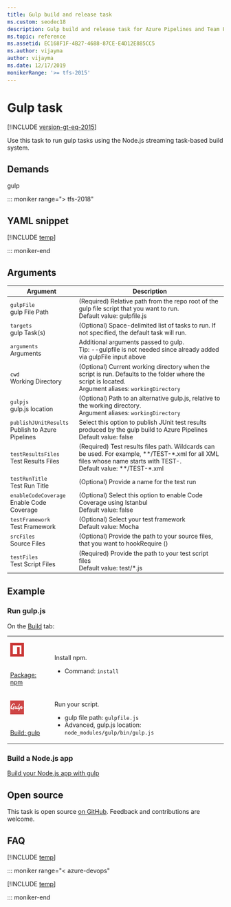 ```yaml
---
title: Gulp build and release task
ms.custom: seodec18
description: Gulp build and release task for Azure Pipelines and Team Foundation Server (TFS)
ms.topic: reference
ms.assetid: EC168F1F-4B27-4688-87CE-E4D12E885CC5
ms.author: vijayma
author: vijayma
ms.date: 12/17/2019
monikerRange: '>= tfs-2015'
---
```



# Gulp task

[!INCLUDE [version-gt-eq-2015](../../../includes/version-gt-eq-2015.md)]

Use this task to run gulp tasks using the Node.js streaming task-based build system.

## Demands

gulp

::: moniker range="> tfs-2018"

## YAML snippet

[!INCLUDE [temp](../includes/yaml/GulpV1.md)]

::: moniker-end

## Arguments

|Argument|Description|
|--- |--- |
|`gulpFile` <br/>gulp File Path|(Required) Relative path from the repo root of the gulp file script that you want to run. <br/>Default value: gulpfile.js|
|`targets` <br/>gulp Task(s)|(Optional) Space-delimited list of tasks to run. If not specified, the default task will run.|
|`arguments` <br/>Arguments|Additional arguments passed to gulp. <br/>Tip: --gulpfile is not needed since already added via gulpFile input above|
|`cwd` <br/>Working Directory|(Optional) Current working directory when the script is run. Defaults to the folder where the script is located. <br/>Argument aliases: `workingDirectory`|
|`gulpjs` <br/>gulp.js location|(Optional) Path to an alternative gulp.js, relative to the working directory. <br/>Argument aliases: `workingDirectory`|
|`publishJUnitResults` <br/>Publish to Azure Pipelines|Select this option to publish JUnit test results produced by the gulp build to Azure Pipelines <br/>Default value: false|
|`testResultsFiles` <br/>Test Results Files|(Required) Test results files path. Wildcards can be used. For example, \*\*/TEST-\*.xml for all XML files whose name starts with TEST-. <br/>Default value: \*\*/TEST-\*.xml|
|`testRunTitle` <br/>Test Run Title|(Optional) Provide a name for the test run|
|`enableCodeCoverage` <br/>Enable Code Coverage|(Optional) Select this option to enable Code Coverage using Istanbul <br/>Default value: false|
|`testFramework` <br/>Test Framework|(Optional) Select your test framework <br/>Default value: Mocha|
|`srcFiles` <br/>Source Files|(Optional) Provide the path to your source files, that you want to hookRequire ()|
|`testFiles` <br/>Test Script Files|(Required) Provide the path to your test script files <br/>Default value: test/*.js|

## Example

### Run gulp.js

On the [Build](../../index.yml) tab:

<table>
<tr>
<td>

![Package: npm](../package/media/npm.png)

<br/>[Package: npm](../package/npm.md)</td>
<td>
<p>Install npm.</p>
<ul>
<li>Command: <code>install</code></li>
</ul>
</td>
</tr>
<tr>
<td>

![Build: gulp](media/gulp.png)

<br/>[Build: gulp](gulp.md)</td>
<td>
<p>Run your script.</p>
<ul>
<li>gulp file path: <code>gulpfile.js</code></li>
<li>Advanced, gulp.js location: <code>node_modules/gulp/bin/gulp.js</code></li>
</ul>
</td>
</tr>
</table>


### Build a Node.js app

[Build your Node.js app with gulp](../../ecosystems/javascript.md)

## Open source

This task is open source [on GitHub](https://github.com/Microsoft/azure-pipelines-tasks). Feedback and contributions are welcome.

## FAQ
<!-- BEGINSECTION class="md-qanda" -->

[!INCLUDE [temp](../../includes/qa-agents.md)]

::: moniker range="< azure-devops"

[!INCLUDE [temp](../../includes/qa-versions.md)]

::: moniker-end

<!-- ENDSECTION -->
